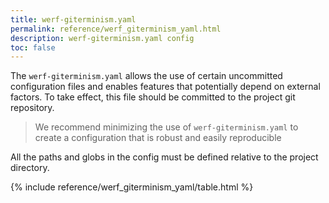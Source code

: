 ```yaml
---
title: werf-giterminism.yaml
permalink: reference/werf_giterminism_yaml.html
description: werf-giterminism.yaml config
toc: false
---
```


The `werf-giterminism.yaml` allows the use of certain uncommitted configuration files and enables features that potentially depend on external factors. To take effect, this file should be committed to the project git repository.

> We recommend minimizing the use of `werf-giterminism.yaml` to create a configuration that is robust and easily reproducible

All the paths and globs in the config must be defined relative to the project directory.

{% include reference/werf_giterminism_yaml/table.html %}
